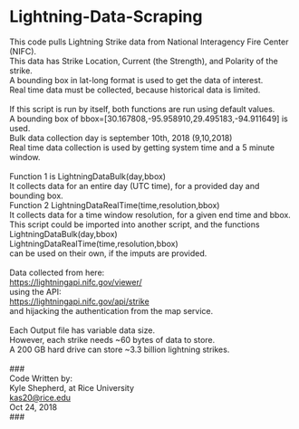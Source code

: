 # Lightning-Data-Scraping

This code pulls Lightning Strike data from National Interagency Fire Center (NIFC).<br/>
This data has Strike Location, Current (the Strength), and Polarity of the strike.<br/>
A bounding box in lat-long format is used to get the data of interest.<br/>
Real time data must be collected, because historical data is limited.<br/>
<br/>
If this script is run by itself, both functions are run using default values.<br/>
A bounding box of bbox=[30.167808,-95.958910,29.495183,-94.911649] is used.<br/>
Bulk data collection day is september 10th, 2018 (9,10,2018)<br/>
Real time data collection is used by getting system time and a 5 minute window.<br/>
<br/>
Function 1 is LightningDataBulk(day,bbox)<br/>
It collects data for an entire day (UTC time), for a provided day and bounding box.<br/>
Function 2 LightningDataRealTime(time,resolution,bbox)<br/>
It collects data for a time window resolution, for a given end time and bbox.<br/>
This script could be imported into another script, and the functions<br/>
LightningDataBulk(day,bbox)<br/>
LightningDataRealTime(time,resolution,bbox)<br/>
can be used on their own, if the imputs are provided.<br/>
<br/>
Data collected from here:<br/>
https://lightningapi.nifc.gov/viewer/<br/>
using the API:<br/>
https://lightningapi.nifc.gov/api/strike<br/>
and hijacking the authentication from the map service.<br/>
<br/>
Each Output file has variable data size.<br/>
However, each strike needs ~60 bytes of data to store.<br/>
A 200 GB hard drive can store ~3.3 billion lightning strikes.<br/>
<br/>
###<br/>
Code Written by:<br/>
Kyle Shepherd, at Rice University<br/>
kas20@rice.edu<br/>
Oct 24, 2018<br/>
###<br/>

